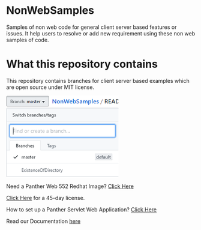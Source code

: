 # NonWebSamples
Samples of non web code for general client server based features or issues. It help users to resolve or add new requirement using these non web samples of code.

# What this repository contains
This repository contains branches for client server based examples which are open source under MIT license.

![](Branch.PNG)



Need a Panther Web 552 Redhat Image? [Click Here](https://hub.docker.com/r/prolificspanther/pantherweb "Named link title") 

[Click Here](https://prolifics.com/panther-trial-license-request/ "Named link title") for a 45-day license.

How to set up a Panther Servlet Web Application? [Click Here](https://github.com/ProlificsPanther/PantherWeb/releases "Named link title")

Read our Documentation [here](https://docs.prolifics.com)
